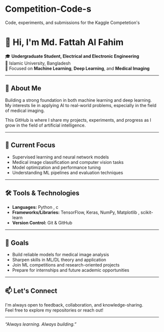 # Competition-Code-s
Code, experiments, and submissions for the Kaggle Competetion's

# 👋 Hi, I'm Md. Fattah Al Fahim

🎓 **Undergraduate Student, Electrical and Electronic Engineering**  
📍 Islamic University, Bangladesh  
🔬 Focused on **Machine Learning**, **Deep Learning**, and **Medical Imaging**

---

## 🧠 About Me

Building a strong foundation in both machine learning and deep learning. My interests lie in applying AI to real-world problems, especially in the field of medical imaging.

This GitHub is where I share my projects, experiments, and progress as I grow in the field of artificial intelligence.

---

## 🚀 Current Focus

- Supervised learning and neural network models  
- Medical image classification and computer vision tasks  
- Model optimization and performance tuning  
- Understanding ML pipelines and evaluation techniques

---

## 🛠 Tools & Technologies

- **Languages:** Python  , c
- **Frameworks/Libraries:** TensorFlow, Keras, NumPy, Matplotlib  , scikit-learn
- **Version Control:** Git & GitHub  

---

## 🎯 Goals

- Build reliable models for medical image analysis  
- Sharpen skills in ML/DL theory and application  
- Join ML competitions and research-oriented projects  
- Prepare for internships and future academic opportunities

---

## 📫 Let's Connect

I'm always open to feedback, collaboration, and knowledge-sharing.  
Feel free to explore my repositories or reach out!

---

*“Always learning. Always building.”*
